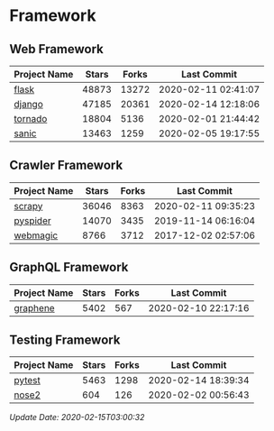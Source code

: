 # Framework

## Web Framework

| Project Name | Stars | Forks | Last Commit |
| ------------ | ----- | ----- | ----------- |
| [flask](https://github.com/pallets/flask) | 48873 | 13272 | 2020-02-11 02:41:07 |
| [django](https://github.com/django/django) | 47185 | 20361 | 2020-02-14 12:18:06 |
| [tornado](https://github.com/tornadoweb/tornado) | 18804 | 5136 | 2020-02-01 21:44:42 |
| [sanic](https://github.com/huge-success/sanic) | 13463 | 1259 | 2020-02-05 19:17:55 |

## Crawler Framework

| Project Name | Stars | Forks | Last Commit |
| ------------ | ----- | ----- | ----------- |
| [scrapy](https://github.com/scrapy/scrapy) | 36046 | 8363 | 2020-02-11 09:35:23 |
| [pyspider](https://github.com/binux/pyspider) | 14070 | 3435 | 2019-11-14 06:16:04 |
| [webmagic](https://github.com/code4craft/webmagic) | 8766 | 3712 | 2017-12-02 02:57:06 |

## GraphQL Framework

| Project Name | Stars | Forks | Last Commit |
| ------------ | ----- | ----- | ----------- |
| [graphene](https://github.com/graphql-python/graphene) | 5402 | 567 | 2020-02-10 22:17:16 |

## Testing Framework

| Project Name | Stars | Forks | Last Commit |
| ------------ | ----- | ----- | ----------- |
| [pytest](https://github.com/pytest-dev/pytest) | 5463 | 1298 | 2020-02-14 18:39:34 |
| [nose2](https://github.com/nose-devs/nose2) | 604 | 126 | 2020-02-02 00:56:43 |

*Update Date: 2020-02-15T03:00:32*